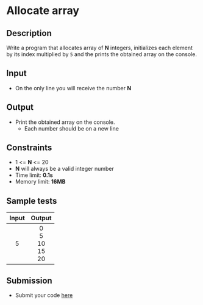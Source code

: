 # Allocate array

## Description
Write a program that allocates array of **N** integers, initializes each element by its index multiplied by `5` and the prints the obtained array on the console.

## Input
- On the only line you will receive the number **N**

## Output
- Print the obtained array on the console.
  - Each number should be on a new line

## Constraints
- 1 <= **N** <= 20
- **N** will always be a valid integer number
- Time limit: **0.1s**
- Memory limit: **16MB**

## Sample tests

| Input | Output |
|:-----:|:------:|
| 5     | 0<br>5<br>10<br>15<br>20 |

## Submission
- Submit your code [here](http://bgcoder.com/Contests/Compete/Index/315#0)